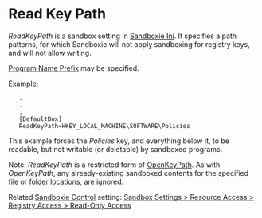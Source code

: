 # Read Key Path

_ReadKeyPath_ is a sandbox setting in [Sandboxie Ini](SandboxieIni.md). It specifies a path patterns, for which Sandboxie will not apply sandboxing for registry keys, and will not allow writing.

[Program Name Prefix](ProgramNamePrefix.md) may be specified.

Example:
```
   .
   .
   .
   [DefaultBox]
   ReadKeyPath=HKEY_LOCAL_MACHINE\SOFTWARE\Policies
```

This example forces the _Policies_ key, and everything below it, to be readable, but not writable (or deletable) by sandboxed programs.

Note: _ReadKeyPath_ is a restricted form of [OpenKeyPath](OpenKeyPath.md). As with _OpenKeyPath_, any already-existing sandboxed contents for the specified file or folder locations, are ignored.

Related [Sandboxie Control](SandboxieControl.md) setting: [Sandbox Settings > Resource Access > Registry Access > Read-Only Access](ResourceAccessSettings.md#registry-access--read-only-access)
